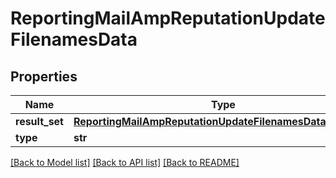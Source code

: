 # ReportingMailAmpReputationUpdateFilenamesData

## Properties
Name | Type | Description | Notes
------------ | ------------- | ------------- | -------------
**result_set** | [**ReportingMailAmpReputationUpdateFilenamesDataResultSet**](ReportingMailAmpReputationUpdateFilenamesDataResultSet.md) |  | [optional] 
**type** | **str** |  | [optional] 

[[Back to Model list]](../README.md#documentation-for-models) [[Back to API list]](../README.md#documentation-for-api-endpoints) [[Back to README]](../README.md)

